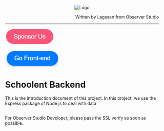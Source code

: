 <p align="center"><img src="https://lagesan.github.io/images/OBS.png"
        alt="Logo" width="128" height="128" style="max-width: 100%;"></p>

<p align="right">Written by Lagesan from Observer Studio</p>
<hr>

<p align="center">
<p align="left">
<a href="https://afdian.com/a/lagesan" style="text-decoration: none;">

![sponsor us](./sponsor.png)

</a></p>

<p align="left">
<a href="https://github.com/Lagesan/schoolent_web/">


![GofrontEnd](./gofrontend.png)

</a></p>
</p>

# Schoolent Backend
This is the introduction document of this project.
In this project, we use the Express package of Node.js to deal with data.

<br>
For Observer Studio Developer, please pass the SSL verify as soon as possible.